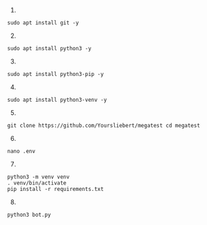 1.
```
sudo apt install git -y
```
2.
```
sudo apt install python3 -y
```
3.
```
sudo apt install python3-pip -y
```
4.
```
sudo apt install python3-venv -y
```
5.
```
git clone https://github.com/Yoursliebert/megatest cd megatest
```
6.
```
nano .env
```

7.
```
python3 -m venv venv
. venv/bin/activate
pip install -r requirements.txt
```
8.
```
python3 bot.py
```
